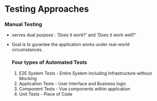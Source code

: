 # Testing Approaches

### Manual Testing
  - serves dual purpose : 'Does it work?' and 'Does it work well?'

- Goal is to gurantee the application works under real-world circumstances.

  ### Four types of Automated Tests

  1. E2E System Tests   - Entire System including Infrastructure without Mocking
  2. Application Tests  - User Interface and Business logic 
  3. Component Tests    - Vue components within application
  4. Unit Tests         - Piece of Code
